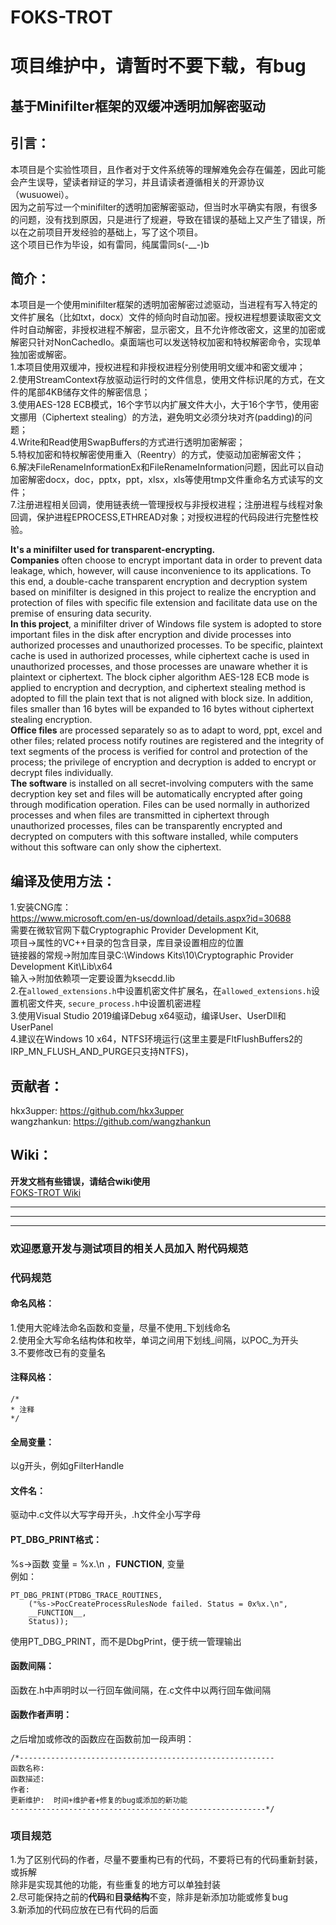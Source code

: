 # FOKS-TROT
# 项目维护中，请暂时不要下载，有bug
## 基于Minifilter框架的双缓冲透明加解密驱动  

## 引言：  
本项目是个实验性项目，且作者对于文件系统等的理解难免会存在偏差，因此可能会产生误导，望读者辩证的学习，并且请读者遵循相关的开源协议（wusuowei）。  
因为之前写过一个minifilter的透明加密解密驱动，但当时水平确实有限，有很多的问题，没有找到原因，只是进行了规避，导致在错误的基础上又产生了错误，所以在之前项目开发经验的基础上，写了这个项目。  
这个项目已作为毕设，如有雷同，纯属雷同s(-__-)b  

## 简介：  
本项目是一个使用minifilter框架的透明加密解密过滤驱动，当进程有写入特定的文件扩展名（比如txt，docx）文件的倾向时自动加密。授权进程想要读取密文文件时自动解密，非授权进程不解密，显示密文，且不允许修改密文，这里的加密或解密只针对NonCachedIo。桌面端也可以发送特权加密和特权解密命令，实现单独加密或解密。  
1.本项目使用双缓冲，授权进程和非授权进程分别使用明文缓冲和密文缓冲；  
2.使用StreamContext存放驱动运行时的文件信息，使用文件标识尾的方式，在文件的尾部4KB储存文件的解密信息；  
3.使用AES-128 ECB模式，16个字节以内扩展文件大小，大于16个字节，使用密文挪用（Ciphertext stealing）的方法，避免明文必须分块对齐(padding)的问题；  
4.Write和Read使用SwapBuffers的方式进行透明加密解密；  
5.特权加密和特权解密使用重入（Reentry）的方式，使驱动加密解密文件；  
6.解决FileRenameInformationEx和FileRenameInformation问题，因此可以自动加密解密docx，doc，pptx，ppt，xlsx，xls等使用tmp文件重命名方式读写的文件；  
7.注册进程相关回调，使用链表统一管理授权与非授权进程；注册进程与线程对象回调，保护进程EPROCESS,ETHREAD对象；对授权进程的代码段进行完整性校验。  

**It's a minifilter used for transparent-encrypting.**  
**Companies** often choose to encrypt important data in order to prevent data leakage, which, however, will cause inconvenience to its applications. To this end, a double-cache transparent encryption and decryption system based on minifilter is designed in this project to realize the encryption and protection of files with specific file extension and facilitate data use on the premise of ensuring data security.   
**In this project**, a minifilter driver of Windows file system is adopted to store important files in the disk after encryption and divide processes into authorized processes and unauthorized processes. To be specific, plaintext cache is used in authorized processes, while ciphertext cache is used in unauthorized processes, and those processes are unaware whether it is plaintext or ciphertext. The block cipher algorithm AES-128 ECB mode is applied to encryption and decryption, and ciphertext stealing method is adopted to fill the plain text that is not aligned with block size. In addition, files smaller than 16 bytes will be expanded to 16 bytes without ciphertext stealing encryption.  
**Office files** are processed separately so as to adapt to word, ppt, excel and other files; related process notify routines are registered and the integrity of text segments of the process is verified for control and protection of the process; the privilege of encryption and decryption is added to encrypt or decrypt files individually.  
**The software** is installed on all secret-involving computers with the same decryption key set and files will be automatically encrypted after going through modification operation. Files can be used normally in authorized processes and when files are transmitted in ciphertext through unauthorized processes, files can be transparently encrypted and decrypted on computers with this software installed, while computers without this software can only show the ciphertext.  

## 编译及使用方法：  
1.安装CNG库：  
https://www.microsoft.com/en-us/download/details.aspx?id=30688  
需要在微软官网下载Cryptographic Provider Development Kit,  
项目->属性的VC++目录的包含目录，库目录设置相应的位置  
链接器的常规->附加库目录C:\Windows Kits\10\Cryptographic Provider Development Kit\Lib\x64  
输入->附加依赖项一定要设置为ksecdd.lib  
2.在`allowed_extensions.h`中设置机密文件扩展名，在`allowed_extensions.h`设置机密文件夹,
`secure_process.h`中设置机密进程  
3.使用Visual Studio 2019编译Debug x64驱动，编译User、UserDll和UserPanel  
4.建议在Windows 10 x64，NTFS环境运行(这里主要是FltFlushBuffers2的IRP_MN_FLUSH_AND_PURGE只支持NTFS)，

## 贡献者：  
hkx3upper: https://github.com/hkx3upper  
wangzhankun: https://github.com/wangzhankun

## Wiki： 
**开发文档有些错误，请结合wiki使用**  
[FOKS-TROT Wiki](../../wiki)
***
***
***
### **欢迎愿意开发与测试项目的相关人员加入** 附代码规范  
### 代码规范  
#### 命名风格：  
1.使用大驼峰法命名函数和变量，尽量不使用_下划线命名  
2.使用全大写命名结构体和枚举，单词之间用下划线_间隔，以POC_为开头  
3.不要修改已有的变量名  
#### 注释风格：
```    
/*  
* 注释  
*/  
```  
#### 全局变量：  
以g开头，例如gFilterHandle  
#### 文件名：  
驱动中.c文件以大写字母开头，.h文件全小写字母  
#### PT_DBG_PRINT格式：  
%s->函数 变量 = %x.\n ，__FUNCTION__, 变量  
例如：  
```  
PT_DBG_PRINT(PTDBG_TRACE_ROUTINES, 
	("%s->PocCreateProcessRulesNode failed. Status = 0x%x.\n", 
	__FUNCTION__, 
	Status));
```  
使用PT_DBG_PRINT，而不是DbgPrint，便于统一管理输出  
#### 函数间隔：  
函数在.h中声明时以一行回车做间隔，在.c文件中以两行回车做间隔  
#### 函数作者声明：  
之后增加或修改的函数应在函数前加一段声明：  
```  
/*---------------------------------------------------------
函数名称:   
函数描述:   
作者:
更新维护:  时间+维护者+修复的bug或添加的新功能
---------------------------------------------------------*/
```  

### 项目规范  
1.为了区别代码的作者，尽量不要重构已有的代码，不要将已有的代码重新封装，或拆解  
除非是实现其他的功能，有些重复的地方可以单独封装  
2.尽可能保持之前的**代码**和**目录结构**不变，除非是新添加功能或修复bug  
3.新添加的代码应放在已有代码的后面  
